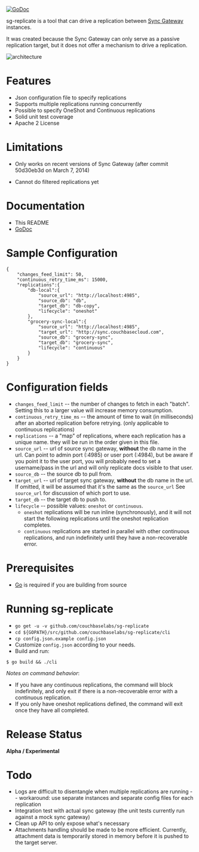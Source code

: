 
[![GoDoc](https://godoc.org/github.com/couchbaselabs/sg-replicate?status.png)](https://godoc.org/github.com/couchbaselabs/sg-replicate) 

sg-replicate is a tool that can drive a replication between [Sync Gateway](https://github.com/couchbase/sync_gateway) instances.  

It was created because the Sync Gateway can only serve as a passive replication target, but it does not offer a mechanism to drive a replication.

![architecture](http://tleyden-misc.s3.amazonaws.com/blog_images/sg-sync-architecture.png)

# Features

* Json configuration file to specify replications
* Supports multiple replications running concurrently 
* Possible to specify OneShot and Continuous replications
* Solid unit test coverage
* Apache 2 License

# Limitations

* Only works on recent versions of Sync Gateway (after commit 50d30eb3d on March 7, 2014)

* Cannot do filtered replications yet
	
# Documentation

* This README
* [GoDoc](http://godoc.org/github.com/couchbaselabs/sg-replicate)

# Sample Configuration

```
{
    "changes_feed_limit": 50,
    "continuous_retry_time_ms": 15000,
    "replications":{
        "db-local":{
            "source_url": "http://localhost:4985",
            "source_db": "db",
            "target_db": "db-copy",
            "lifecycle": "oneshot"
        },
        "grocery-sync-local":{
            "source_url": "http://localhost:4985",
            "target_url": "http://sync.couchbasecloud.com",
            "source_db": "grocery-sync",
            "target_db": "grocery-sync",
            "lifecycle": "continuous"
        }
    }
}
```

# Configuration fields

* `changes_feed_limit` -- the number of changes to fetch in each "batch".  Setting this to a larger value will increase memory consumption.
* `continuous_retry_time_ms` -- the amount of time to wait (in milliseconds) after an aborted replication before retrying.  (only applicable to continuous replications)
* `replications` -- a "map" of replications, where each replication has a unique name.  they will be run in the order given in this file.
* `source_url` -- url of source sync gateway, **without** the db name in the url.  Can point to admin port (:4985) or user port (:4984), but be aware if you point it to the user port, you will probably need to set a username/pass in the url and will only replicate docs visible to that user.
* `source_db` -- the source db to pull from.
* `target_url` -- url of target sync gateway, **without** the db name in the url.  If omitted, it will be assumed that it's the same as the `source_url`  See `source_url` for discussion of which port to use.
* `target_db` -- the target db to push to.  
* `lifecycle` -- possible values: `oneshot` or `continuous`.  
     * `oneshot` replications will be run inline (synchronously), and it will not start the following replications until the oneshot replication completes.  
     * `continuous` replications are started in parallel with other continuous replications, and run indefinitely until they have a non-recoverable error.


# Prerequisites

* [Go](http://golang.org/doc/install) is required if you are building from source

# Running sg-replicate

* `go get -u -v github.com/couchbaselabs/sg-replicate`
* `cd ${GOPATH}/src/github.com/couchbaselabs/sg-replicate/cli`
* `cp config.json.example config.json`
* Customize `config.json` according to your needs.
* Build and run:

```
$ go build && ./cli
```

*Notes on command behavior*:

* If you have any continuous replications, the command will block indefinitely, and only exit if there is a non-recoverable error with a continuous replication.
* If you only have oneshot replications defined, the command will exit once they have all completed.

# Release Status

**Alpha / Experimental**

# Todo

* Logs are difficult to disentangle when multiple replications are running -- workaround: use separate instances and separate config files for each replication
* Integration test with actual sync gateway (the unit tests currently run against a mock sync gateway)
* Clean up API to only expose what's necessary
* Attachments handling should be made to be more efficient.  Currently, attachment data is temporarily stored in memory before it is pushed to the target server.
